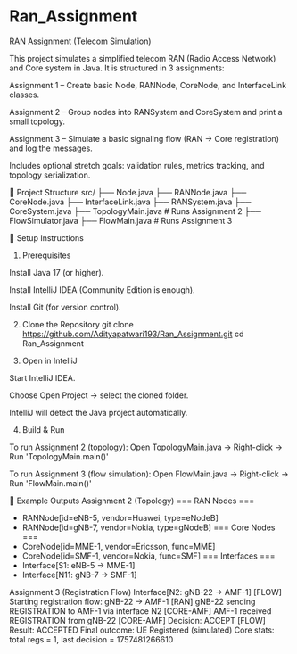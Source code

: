 # Ran_Assignment

RAN Assignment (Telecom Simulation)

This project simulates a simplified telecom RAN (Radio Access Network) and Core system in Java.
It is structured in 3 assignments:

Assignment 1 – Create basic Node, RANNode, CoreNode, and InterfaceLink classes.

Assignment 2 – Group nodes into RANSystem and CoreSystem and print a small topology.

Assignment 3 – Simulate a basic signaling flow (RAN → Core registration) and log the messages.

Includes optional stretch goals: validation rules, metrics tracking, and topology serialization.

📂 Project Structure
src/
 ├── Node.java
 ├── RANNode.java
 ├── CoreNode.java
 ├── InterfaceLink.java
 ├── RANSystem.java
 ├── CoreSystem.java
 ├── TopologyMain.java       # Runs Assignment 2
 ├── FlowSimulator.java
 ├── FlowMain.java           # Runs Assignment 3

🚀 Setup Instructions
1. Prerequisites

Install Java 17 (or higher).

Install IntelliJ IDEA (Community Edition is enough).

Install Git (for version control).

2. Clone the Repository
git clone https://github.com/Adityapatwari193/Ran_Assignment.git
cd Ran_Assignment

3. Open in IntelliJ

Start IntelliJ IDEA.

Choose Open Project → select the cloned folder.

IntelliJ will detect the Java project automatically.

4. Build & Run

To run Assignment 2 (topology):
Open TopologyMain.java → Right-click → Run 'TopologyMain.main()'

To run Assignment 3 (flow simulation):
Open FlowMain.java → Right-click → Run 'FlowMain.main()'

📝 Example Outputs
Assignment 2 (Topology)
=== RAN Nodes ===
 - RANNode[id=eNB-5, vendor=Huawei, type=eNodeB]
 - RANNode[id=gNB-7, vendor=Nokia, type=gNodeB]
=== Core Nodes ===
 - CoreNode[id=MME-1, vendor=Ericsson, func=MME]
 - CoreNode[id=SMF-1, vendor=Nokia, func=SMF]
=== Interfaces ===
 - Interface[S1: eNB-5 -> MME-1]
 - Interface[N11: gNB-7 -> SMF-1]

Assignment 3 (Registration Flow)
Interface[N2: gNB-22 -> AMF-1]
[FLOW] Starting registration flow: gNB-22 -> AMF-1
[RAN] gNB-22 sending REGISTRATION to AMF-1 via interface N2
[CORE-AMF] AMF-1 received REGISTRATION from gNB-22
[CORE-AMF] Decision: ACCEPT
[FLOW] Result: ACCEPTED
Final outcome: UE Registered (simulated)
Core stats: total regs = 1, last decision = 1757481266610
